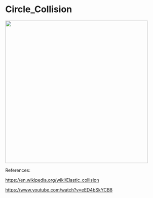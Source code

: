 # Circle_Collision

<img src="https://user-images.githubusercontent.com/95737827/183527211-0ddd1a0c-c644-4446-91a7-6d64efbd679d.gif" width="450" height="450">

References:

https://en.wikipedia.org/wiki/Elastic_collision

https://www.youtube.com/watch?v=eED4bSkYCB8
